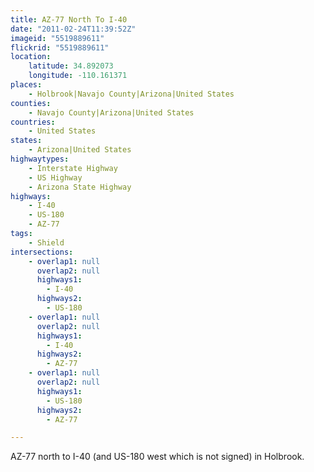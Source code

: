 ```yaml
---
title: AZ-77 North To I-40
date: "2011-02-24T11:39:52Z"
imageid: "5519889611"
flickrid: "5519889611"
location:
    latitude: 34.892073
    longitude: -110.161371
places:
    - Holbrook|Navajo County|Arizona|United States
counties:
    - Navajo County|Arizona|United States
countries:
    - United States
states:
    - Arizona|United States
highwaytypes:
    - Interstate Highway
    - US Highway
    - Arizona State Highway
highways:
    - I-40
    - US-180
    - AZ-77
tags:
    - Shield
intersections:
    - overlap1: null
      overlap2: null
      highways1:
        - I-40
      highways2:
        - US-180
    - overlap1: null
      overlap2: null
      highways1:
        - I-40
      highways2:
        - AZ-77
    - overlap1: null
      overlap2: null
      highways1:
        - US-180
      highways2:
        - AZ-77

---
```

AZ-77 north to I-40 (and US-180 west which is not signed) in Holbrook.